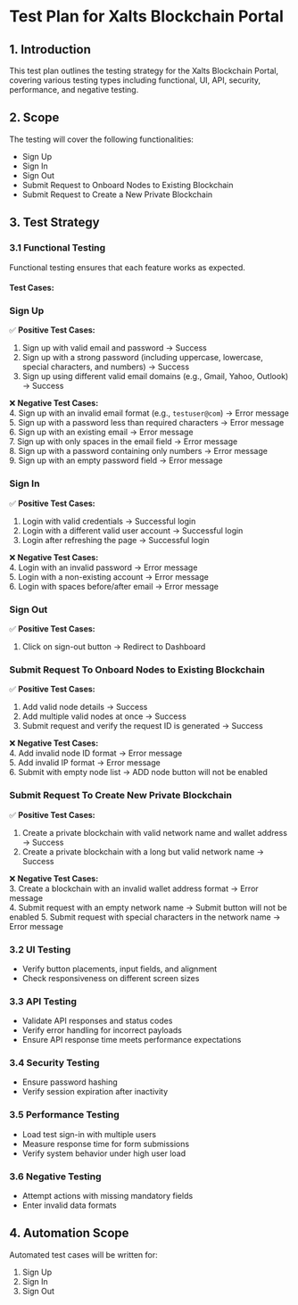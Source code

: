 # Test Plan for Xalts Blockchain Portal

## 1. Introduction  
This test plan outlines the testing strategy for the Xalts Blockchain Portal, covering various testing types including functional, UI, API, security, performance, and negative testing.

## 2. Scope  
The testing will cover the following functionalities:  
- Sign Up  
- Sign In  
- Sign Out  
- Submit Request to Onboard Nodes to Existing Blockchain  
- Submit Request to Create a New Private Blockchain  

## 3. Test Strategy  

### 3.1 Functional Testing  
Functional testing ensures that each feature works as expected.  

#### Test Cases:  

### **Sign Up**  
✅ **Positive Test Cases:**  
1. Sign up with valid email and password → Success  
2. Sign up with a strong password (including uppercase, lowercase, special characters, and numbers) → Success  
3. Sign up using different valid email domains (e.g., Gmail, Yahoo, Outlook) → Success  

❌ **Negative Test Cases:**  
4. Sign up with an invalid email format (e.g., `testuser@com`) → Error message  
5. Sign up with a password less than required characters → Error message  
6. Sign up with an existing email → Error message  
7. Sign up with only spaces in the email field → Error message  
8. Sign up with a password containing only numbers → Error message  
9. Sign up with an empty password field → Error message  

### **Sign In**  
✅ **Positive Test Cases:**  
1. Login with valid credentials → Successful login  
2. Login with a different valid user account → Successful login  
3. Login after refreshing the page → Successful login  

❌ **Negative Test Cases:**  
4. Login with an invalid password → Error message  
5. Login with a non-existing account → Error message  
6. Login with spaces before/after email → Error message  

### **Sign Out**  
✅ **Positive Test Cases:**  
1. Click on sign-out button → Redirect to Dashboard  

### **Submit Request To Onboard Nodes to Existing Blockchain**  
✅ **Positive Test Cases:**  
1. Add valid node details → Success  
2. Add multiple valid nodes at once → Success  
3. Submit request and verify the request ID is generated → Success  

❌ **Negative Test Cases:**  
4. Add invalid node ID format → Error message  
5. Add invalid IP format → Error message  
6. Submit with empty node list → ADD node button will not be enabled  

### **Submit Request To Create New Private Blockchain**  
✅ **Positive Test Cases:**  
1. Create a private blockchain with valid network name and wallet address → Success  
2. Create a private blockchain with a long but valid network name → Success  

❌ **Negative Test Cases:**  
3. Create a blockchain with an invalid wallet address format → Error message  
4. Submit request with an empty network name → Submit button will not be enabled 
5. Submit request with special characters in the network name → Error message  

### 3.2 UI Testing  
- Verify button placements, input fields, and alignment  
- Check responsiveness on different screen sizes  

### 3.3 API Testing  
- Validate API responses and status codes  
- Verify error handling for incorrect payloads  
- Ensure API response time meets performance expectations  

### 3.4 Security Testing  
- Ensure password hashing  
- Verify session expiration after inactivity  

### 3.5 Performance Testing  
- Load test sign-in with multiple users  
- Measure response time for form submissions  
- Verify system behavior under high user load  

### 3.6 Negative Testing  
- Attempt actions with missing mandatory fields  
- Enter invalid data formats  

## 4. Automation Scope  
Automated test cases will be written for:  
1. Sign Up  
2. Sign In  
3. Sign Out   
